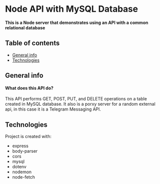 # Node API with MySQL Database
**This is a Node server that demonstrates using an API with a common relational database**
## Table of contents
* [General info](#general-info)
* [Technologies](#technologies)

## General info
#### What does this API do? 
This API performs GET, POST, PUT, and DELETE operations on a table created in MySQL database. It also is a porxy server for a random external api, in this case it is a Telegram Messaging API.

## Technologies
Project is created with:
* express
* body-parser
* cors
* mysql
* dotenv
* nodemon
* node-fetch
